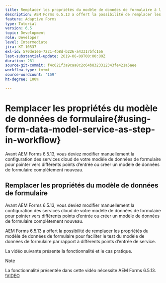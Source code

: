 ```yaml
---
title: Remplacer les propriétés du modèle de données de formulaire à l’aide de la configuration OSGi
description: AEM Forms 6.5.13 a offert la possibilité de remplacer les propriétés du modèle de données de formulaire pour faciliter le test d’un modèle de données de formulaire par rapport à différents points d’entrée.
feature: Adaptive Forms
type: Tutorial
version: 6.5
topic: Development
role: Developer
level: Intermediate
jira: KT-10537
exl-id: 570de1e6-7221-4b8d-b226-a43317bfc166
last-substantial-update: 2019-06-09T00:00:00Z
duration: 281
source-git-commit: f4c621f3a9caa8c2c64b8323312343fe421a5aee
workflow-type: tm+mt
source-wordcount: '159'
ht-degree: 100%

---
```


# Remplacer les propriétés du modèle de données de formulaire{#using-form-data-model-service-as-step-in-workflow}

Avant AEM Forms 6.5.13, vous deviez modifier manuellement la configuration des services cloud de votre modèle de données de formulaire pour pointer vers différents points d’entrée ou créer un modèle de données de formulaire complètement nouveau.

## Remplacer les propriétés du modèle de données de formulaire

Avant AEM Forms 6.5.13, vous deviez modifier manuellement la configuration des services cloud de votre modèle de données de formulaire pour pointer vers différents points d’entrée ou créer un modèle de données de formulaire complètement nouveau.

AEM Forms 6.5.13 a offert la possibilité de remplacer les propriétés du modèle de données de formulaire pour faciliter le test du modèle de données de formulaire par rapport à différents points d’entrée de service.

La vidéo suivante présente la fonctionnalité et le cas pratique.

>[!NOTE]
>La fonctionnalité présentée dans cette vidéo nécessite AEM Forms 6.5.13.
>[!VIDEO](https://video.tv.adobe.com/v/343762?quality=12&learn=on)
